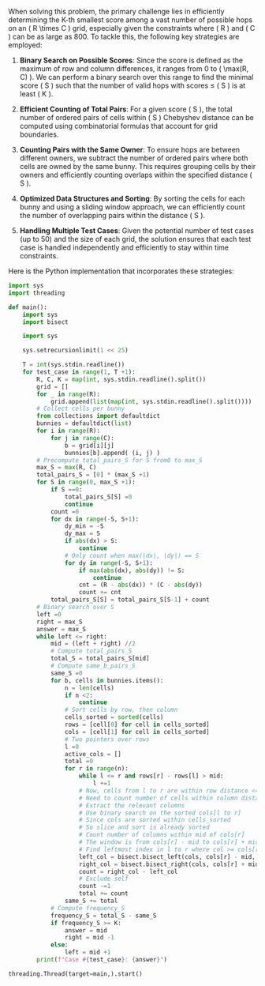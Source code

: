When solving this problem, the primary challenge lies in efficiently determining the K-th smallest score among a vast number of possible hops on an \( R \times C \) grid, especially given the constraints where \( R \) and \( C \) can be as large as 800. To tackle this, the following key strategies are employed:

1. **Binary Search on Possible Scores**: Since the score is defined as the maximum of row and column differences, it ranges from 0 to \( \max(R, C) \). We can perform a binary search over this range to find the minimal score \( S \) such that the number of valid hops with scores ≤ \( S \) is at least \( K \).

2. **Efficient Counting of Total Pairs**: For a given score \( S \), the total number of ordered pairs of cells within \( S \) Chebyshev distance can be computed using combinatorial formulas that account for grid boundaries.

3. **Counting Pairs with the Same Owner**: To ensure hops are between different owners, we subtract the number of ordered pairs where both cells are owned by the same bunny. This requires grouping cells by their owners and efficiently counting overlaps within the specified distance \( S \).

4. **Optimized Data Structures and Sorting**: By sorting the cells for each bunny and using a sliding window approach, we can efficiently count the number of overlapping pairs within the distance \( S \).

5. **Handling Multiple Test Cases**: Given the potential number of test cases (up to 50) and the size of each grid, the solution ensures that each test case is handled independently and efficiently to stay within time constraints.

Here is the Python implementation that incorporates these strategies:

```python
import sys
import threading

def main():
    import sys
    import bisect

    import sys

    sys.setrecursionlimit(1 << 25)

    T = int(sys.stdin.readline())
    for test_case in range(1, T +1):
        R, C, K = map(int, sys.stdin.readline().split())
        grid = []
        for _ in range(R):
            grid.append(list(map(int, sys.stdin.readline().split())))
        # Collect cells per bunny
        from collections import defaultdict
        bunnies = defaultdict(list)
        for i in range(R):
            for j in range(C):
                b = grid[i][j]
                bunnies[b].append( (i, j) )
        # Precompute total_pairs_S for S from0 to max_S
        max_S = max(R, C)
        total_pairs_S = [0] * (max_S +1)
        for S in range(0, max_S +1):
            if S ==0:
                total_pairs_S[S] =0
                continue
            count =0
            for dx in range(-S, S+1):
                dy_min = -S
                dy_max = S
                if abs(dx) > S:
                    continue
                # Only count when max(|dx|, |dy|) == S
                for dy in range(-S, S+1):
                    if max(abs(dx), abs(dy)) != S:
                        continue
                    cnt = (R - abs(dx)) * (C - abs(dy))
                    count += cnt
            total_pairs_S[S] = total_pairs_S[S-1] + count
        # Binary search over S
        left =0
        right = max_S
        answer = max_S
        while left <= right:
            mid = (left + right) //2
            # Compute total_pairs_S
            total_S = total_pairs_S[mid]
            # Compute same_b_pairs_S
            same_S =0
            for b, cells in bunnies.items():
                n = len(cells)
                if n <2:
                    continue
                # Sort cells by row, then column
                cells_sorted = sorted(cells)
                rows = [cell[0] for cell in cells_sorted]
                cols = [cell[1] for cell in cells_sorted]
                # Two pointers over rows
                l =0
                active_cols = []
                total =0
                for r in range(n):
                    while l <= r and rows[r] - rows[l] > mid:
                        l +=1
                    # Now, cells from l to r are within row distance <=mid
                    # Need to count number of cells within column distance <=mid
                    # Extract the relevant columns
                    # Use binary search on the sorted cols[l to r]
                    # Since cols are sorted within cells_sorted
                    # So slice and sort is already sorted
                    # Count number of columns within mid of cols[r]
                    # The window is from cols[r] - mid to cols[r] + mid
                    # Find leftmost index in l to r where col >= cols[r] - mid
                    left_col = bisect.bisect_left(cols, cols[r] - mid, l, r+1)
                    right_col = bisect.bisect_right(cols, cols[r] + mid, l, r+1)
                    count = right_col - left_col
                    # Exclude self
                    count -=1
                    total += count
                same_S += total
            # Compute frequency_S
            frequency_S = total_S - same_S
            if frequency_S >= K:
                answer = mid
                right = mid -1
            else:
                left = mid +1
        print(f"Case #{test_case}: {answer}")

threading.Thread(target=main,).start()
```